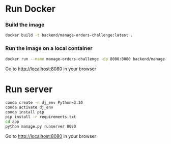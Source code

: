 # Run Docker

### Build the image

```sh
docker build -t backend/manage-orders-challenge:latest .
```

### Run the image on a local container

```sh
docker run --name manage-orders-challenge -dp 8080:8080 backend/manage-orders-challenge:latest
```

Go to <http://localhost:8080> in your browser

# Run server

```sh
conda create -n dj_env Python=3.10
conda activate dj_env
conda install pip
pip install -r requirements.txt
cd app
python manage.py runserver 8080
```

Go to <http://localhost:8080> in your browser
